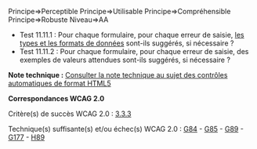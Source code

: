 Principe=>Perceptible
Principe=>Utilisable
Principe=>Compréhensible
Principe=>Robuste
Niveau=>AA

*   Test 11.11.1 : Pour chaque formulaire, pour chaque erreur de saisie, [les types et les formats de données](#type-et-format-de-donnes) sont-ils suggérés, si nécessaire ?
*   Test 11.11.2 : Pour chaque formulaire, pour chaque erreur de saisie, des exemples de valeurs attendues sont-ils suggérés, si nécessaire ?

**Note technique :** [Consulter la note technique au sujet des contrôles automatiques de format HTML5](#critre-1111-aa)

**Correspondances WCAG 2.0**

Critère(s) de succès WCAG 2.0 : [3.3.3](http://www.w3.org/Translations/WCAG20-fr/#minimize-error-suggestions)

Technique(s) suffisante(s) et/ou échec(s) WCAG 2.0 : [G84](http://www.w3.org/TR/WCAG-TECHS/G84.html) - [G85](http://www.w3.org/TR/WCAG-TECHS/G85.html) - [G89](http://www.w3.org/TR/WCAG-TECHS/G89.html) - [G177](http://www.w3.org/TR/WCAG-TECHS/G177.html) - [H89](http://www.w3.org/TR/WCAG-TECHS/H89.html)
